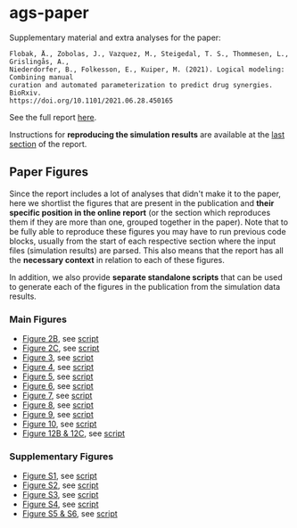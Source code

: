 # ags-paper

Supplementary material and extra analyses for the  paper:

```
Flobak, Å., Zobolas, J., Vazquez, M., Steigedal, T. S., Thommesen, L., Grislingås, A.,
Niederdorfer, B., Folkesson, E., Kuiper, M. (2021). Logical modeling: Combining manual 
curation and automated parameterization to predict drug synergies. BioRxiv.
https://doi.org/10.1101/2021.06.28.450165
```

See the full report [here](https://druglogics.github.io/ags-paper/index.html).

Instructions for **reproducing the simulation results** are available at the [last section](https://druglogics.github.io/ags-paper/reproduce-data-simulation-results.html) of the report.

## Paper Figures

Since the report includes a lot of analyses that didn't make it to the paper, here we shortlist the figures that are present in the publication and **their specific position in the online report** (or the section which reproduces them if they are more than one, grouped together in the paper).
Note that to be fully able to reproduce these figures you may have to run previous code blocks, usually from the start of each respective section where the input files (simulation results) are parsed.
This also means that the report has all the **necessary context** in relation to each of these figures.

In addition, we also provide **separate standalone scripts** that can be used to generate each of the figures in the publication from the simulation data results.

### Main Figures

- [Figure 2B](https://druglogics.github.io/ags-paper/cascade-1-0-analysis.html#cb20), see [script](https://github.com/druglogics/ags-paper/tree/main/scripts/figures/figure_2B.R)
- [Figure 2C](https://druglogics.github.io/ags-paper/cascade-1-0-analysis.html#cb16), see [script](https://github.com/druglogics/ags-paper/tree/main/scripts/figures/figure_2C_S1.R)
- [Figure 3](https://druglogics.github.io/ags-paper/cascade-2-0-analysis-link-operator-mutations.html#cb57), see [script](https://github.com/druglogics/ags-paper/tree/main/scripts/figures/figure_3_S2.R)
- [Figure 4](https://druglogics.github.io/ags-paper/cascade-2-0-analysis-link-operator-mutations.html#cb71), see [script](https://github.com/druglogics/ags-paper/tree/main/scripts/figures/figure_4.R)
- [Figure 5](https://druglogics.github.io/ags-paper/cascade-2-0-analysis-link-operator-mutations.html#scrambled-topo-inv-cascade2), see [script](https://github.com/druglogics/ags-paper/tree/main/scripts/figures/figure_5_S4.R)
- [Figure 6](https://druglogics.github.io/ags-paper/annotated-heatmaps.html#cb112), see [script](https://github.com/druglogics/ags-paper/blob/main/scripts/lo_mutated_models_heatmaps.R#L288)
- [Figure 7](https://druglogics.github.io/ags-paper/annotated-heatmaps.html#cb110), see [script](https://github.com/druglogics/ags-paper/blob/main/scripts/lo_mutated_models_heatmaps.R#L175)
- [Figure 8](https://druglogics.github.io/ags-paper/annotated-heatmaps.html#erk-perf-inv), see [script](https://github.com/druglogics/ags-paper/tree/main/scripts/figures/figure_8.R)
- [Figure 9](https://druglogics.github.io/ags-paper/parameterization-vs-performance.html#compare-topology-vs-link-operator-parameterization), see [script](https://github.com/druglogics/ags-paper/tree/main/scripts/figures/figure_9.R)
- [Figure 10](https://druglogics.github.io/ags-paper/annotated-heatmaps.html#cb114), see [script](https://github.com/druglogics/ags-paper/blob/main/scripts/topo_mutated_models_heatmaps.R#L266)
- [Figure 12B & 12C](https://druglogics.github.io/ags-paper/mouse-xenograft-results.html), see [script](https://github.com/druglogics/ags-paper/tree/main/scripts/figures/figure_12B_12C.R)

### Supplementary Figures

- [Figure S1](https://druglogics.github.io/ags-paper/cascade-1-0-analysis.html#cb17), see [script](https://github.com/druglogics/ags-paper/tree/main/scripts/figures/figure_2C_S1.R)
- [Figure S2](https://druglogics.github.io/ags-paper/cascade-2-0-analysis-link-operator-mutations.html#cb60), see [script](https://github.com/druglogics/ags-paper/tree/main/scripts/figures/figure_3_S2.R)
- [Figure S3](https://druglogics.github.io/ags-paper/cascade-1-0-analysis.html#cb30), see [script](https://github.com/druglogics/ags-paper/tree/main/scripts/figures/figure_S3.R)
- [Figure S4](https://druglogics.github.io/ags-paper/cascade-2-0-analysis-link-operator-mutations.html#scrambled-topo-inv-cascade2), see [script](https://github.com/druglogics/ags-paper/tree/main/scripts/figures/figure_5_S4.R)
- [Figure S5 & S6](https://druglogics.github.io/ags-paper/cascade-1-0-analysis.html#boot-ss-cascade1-curated), see [script](https://github.com/druglogics/ags-paper/tree/main/scripts/figures/figure_S5_S6.R)
